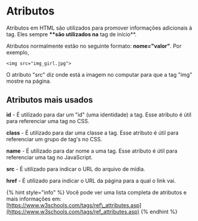 # Atributos

Atributos em HTML são utilizados para promover informações adicionais à tag. Eles sempre **\*\*são utilizados na** tag de início\*\*.

Atributos normalmente estão no seguinte formato: **nome="valor"**. Por exemplo,

```markup
<img src="img_girl.jpg">
```

O atributo "src" diz onde está a imagem no computar para que a tag "img" mostre na página.

## Atributos mais usados

**id** - É utilizado para dar um "id" \(uma identidade\) a tag. Esse atributo é útil para referenciar uma tag no CSS.

**class** - É utilizado para dar uma classe a tag. Esse atributo é útil para referenciar um grupo de tag's no CSS.

**name** - É utilizado para dar nome a uma tag. Esse atributo é útil para referenciar uma tag no JavaScript.

**src** - É utilizado para indicar o URL do arquivo de mídia.

**href** - É utilizado para indicar o URL da página para a qual o link vai.

{% hint style="info" %}
Você pode ver uma lista completa de atributos e mais informações em: [https://www.w3schools.com/tags/ref\_attributes.asp](https://www.w3schools.com/tags/ref_attributes.asp)
{% endhint %}

